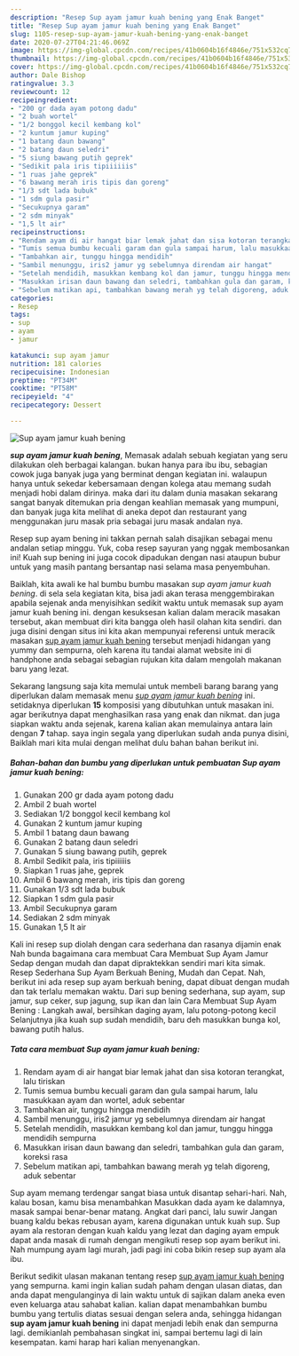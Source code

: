 ```yaml
---
description: "Resep Sup ayam jamur kuah bening yang Enak Banget"
title: "Resep Sup ayam jamur kuah bening yang Enak Banget"
slug: 1105-resep-sup-ayam-jamur-kuah-bening-yang-enak-banget
date: 2020-07-27T04:21:46.069Z
image: https://img-global.cpcdn.com/recipes/41b0604b16f4846e/751x532cq70/sup-ayam-jamur-kuah-bening-foto-resep-utama.jpg
thumbnail: https://img-global.cpcdn.com/recipes/41b0604b16f4846e/751x532cq70/sup-ayam-jamur-kuah-bening-foto-resep-utama.jpg
cover: https://img-global.cpcdn.com/recipes/41b0604b16f4846e/751x532cq70/sup-ayam-jamur-kuah-bening-foto-resep-utama.jpg
author: Dale Bishop
ratingvalue: 3.3
reviewcount: 12
recipeingredient:
- "200 gr dada ayam potong dadu"
- "2 buah wortel"
- "1/2 bonggol kecil kembang kol"
- "2 kuntum jamur kuping"
- "1 batang daun bawang"
- "2 batang daun seledri"
- "5 siung bawang putih geprek"
- "Sedikit pala iris tipiiiiiis"
- "1 ruas jahe geprek"
- "6 bawang merah iris tipis dan goreng"
- "1/3 sdt lada bubuk"
- "1 sdm gula pasir"
- "Secukupnya garam"
- "2 sdm minyak"
- "1,5 lt air"
recipeinstructions:
- "Rendam ayam di air hangat biar lemak jahat dan sisa kotoran terangkat, lalu tiriskan"
- "Tumis semua bumbu kecuali garam dan gula sampai harum, lalu masukkaan ayam dan wortel, aduk sebentar"
- "Tambahkan air, tunggu hingga mendidih"
- "Sambil menunggu, iris2 jamur yg sebelumnya direndam air hangat"
- "Setelah mendidih, masukkan kembang kol dan jamur, tunggu hingga mendidih sempurna"
- "Masukkan irisan daun bawang dan seledri, tambahkan gula dan garam, koreksi rasa"
- "Sebelum matikan api, tambahkan bawang merah yg telah digoreng, aduk sebentar"
categories:
- Resep
tags:
- sup
- ayam
- jamur

katakunci: sup ayam jamur 
nutrition: 181 calories
recipecuisine: Indonesian
preptime: "PT34M"
cooktime: "PT58M"
recipeyield: "4"
recipecategory: Dessert

---
```



![Sup ayam jamur kuah bening](https://img-global.cpcdn.com/recipes/41b0604b16f4846e/751x532cq70/sup-ayam-jamur-kuah-bening-foto-resep-utama.jpg)

<b><i>sup ayam jamur kuah bening</i></b>, Memasak adalah sebuah kegiatan yang seru dilakukan oleh berbagai kalangan. bukan hanya para ibu ibu, sebagian cowok juga banyak juga yang berminat dengan kegiatan ini. walaupun hanya untuk sekedar kebersamaan dengan kolega atau memang sudah menjadi hobi dalam dirinya. maka dari itu dalam dunia masakan sekarang sangat banyak ditemukan pria dengan keahlian memasak yang mumpuni, dan banyak juga kita melihat di aneka depot dan restaurant yang menggunakan juru masak pria sebagai juru masak andalan nya.

Resep sup ayam bening ini takkan pernah salah disajikan sebagai menu andalan setiap minggu. Yuk, coba resep sayuran yang nggak membosankan ini! Kuah sup bening ini juga cocok dipadukan dengan nasi ataupun bubur untuk yang masih pantang bersantap nasi selama masa penyembuhan.

Baiklah, kita awali ke hal bumbu bumbu masakan <i>sup ayam jamur kuah bening</i>. di sela sela kegiatan kita, bisa jadi akan terasa menggembirakan apabila sejenak anda menyisihkan sedikit waktu untuk memasak sup ayam jamur kuah bening ini. dengan kesuksesan kalian dalam meracik masakan tersebut, akan membuat diri kita bangga oleh hasil olahan kita sendiri. dan juga disini dengan situs ini kita akan mempunyai referensi untuk meracik masakan <u>sup ayam jamur kuah bening</u> tersebut menjadi hidangan yang yummy dan sempurna, oleh karena itu tandai alamat website ini di handphone anda sebagai sebagian rujukan kita dalam mengolah makanan baru yang lezat.


Sekarang langsung saja kita memulai untuk membeli barang barang yang diperlukan dalam memasak menu <u><i>sup ayam jamur kuah bening</i></u> ini. setidaknya diperlukan <b>15</b> komposisi yang dibutuhkan untuk masakan ini. agar berikutnya dapat menghasilkan rasa yang enak dan nikmat. dan juga siapkan waktu anda sejenak, karena kalian akan memulainya antara lain dengan <b>7</b> tahap. saya ingin segala yang diperlukan sudah anda punya disini, Baiklah mari kita mulai dengan melihat dulu bahan bahan berikut ini.

<!--inarticleads1-->

##### Bahan-bahan dan bumbu yang diperlukan untuk pembuatan Sup ayam jamur kuah bening:

1. Gunakan 200 gr dada ayam potong dadu
1. Ambil 2 buah wortel
1. Sediakan 1/2 bonggol kecil kembang kol
1. Gunakan 2 kuntum jamur kuping
1. Ambil 1 batang daun bawang
1. Gunakan 2 batang daun seledri
1. Gunakan 5 siung bawang putih, geprek
1. Ambil Sedikit pala, iris tipiiiiiis
1. Siapkan 1 ruas jahe, geprek
1. Ambil 6 bawang merah, iris tipis dan goreng
1. Gunakan 1/3 sdt lada bubuk
1. Siapkan 1 sdm gula pasir
1. Ambil Secukupnya garam
1. Sediakan 2 sdm minyak
1. Gunakan 1,5 lt air


Kali ini resep sup diolah dengan cara sederhana dan rasanya dijamin enak Nah bunda bagaimana cara membuat Cara Membuat Sup Ayam Jamur Sedap dengan mudah dan dapat dipraktekkan sendiri mari kita simak. Resep Sederhana Sup Ayam Berkuah Bening, Mudah dan Cepat. Nah, berikut ini ada resep sup ayam berkuah bening, dapat dibuat dengan mudah dan tak terlalu memakan waktu. Dari sup bening sederhana, sup ayam, sup jamur, sup ceker, sup jagung, sup ikan dan lain Cara Membuat Sup Ayam Bening : Langkah awal, bersihkan daging ayam, lalu potong-potong kecil Selanjutnya jika kuah sup sudah mendidih, baru deh masukkan bunga kol, bawang putih halus. 

<!--inarticleads2-->

##### Tata cara membuat Sup ayam jamur kuah bening:

1. Rendam ayam di air hangat biar lemak jahat dan sisa kotoran terangkat, lalu tiriskan
1. Tumis semua bumbu kecuali garam dan gula sampai harum, lalu masukkaan ayam dan wortel, aduk sebentar
1. Tambahkan air, tunggu hingga mendidih
1. Sambil menunggu, iris2 jamur yg sebelumnya direndam air hangat
1. Setelah mendidih, masukkan kembang kol dan jamur, tunggu hingga mendidih sempurna
1. Masukkan irisan daun bawang dan seledri, tambahkan gula dan garam, koreksi rasa
1. Sebelum matikan api, tambahkan bawang merah yg telah digoreng, aduk sebentar


Sup ayam memang terdengar sangat biasa untuk disantap sehari-hari. Nah, kalau bosan, kamu bisa menambahkan Masukkan dada ayam ke dalamnya, masak sampai benar-benar matang. Angkat dari panci, lalu suwir Jangan buang kaldu bekas rebusan ayam, karena digunakan untuk kuah sup. Sup ayam ala restoran dengan kuah kaldu yang lezat dan daging ayam empuk dapat anda masak di rumah dengan mengikuti resep sop ayam berikut ini. Nah mumpung ayam lagi murah, jadi pagi ini coba bikin resep sup ayam ala ibu. 

Berikut sedikit ulasan makanan tentang resep <u>sup ayam jamur kuah bening</u> yang sempurna. kami ingin kalian sudah paham dengan ulasan diatas, dan anda dapat mengulanginya di lain waktu untuk di sajikan dalam aneka even even keluarga atau sahabat kalian. kalian dapat menambahkan bumbu bumbu yang tertulis diatas sesuai dengan selera anda, sehingga hidangan <b>sup ayam jamur kuah bening</b> ini dapat menjadi lebih enak dan sempurna lagi. demikianlah pembahasan singkat ini, sampai bertemu lagi di lain kesempatan. kami harap hari kalian menyenangkan.
